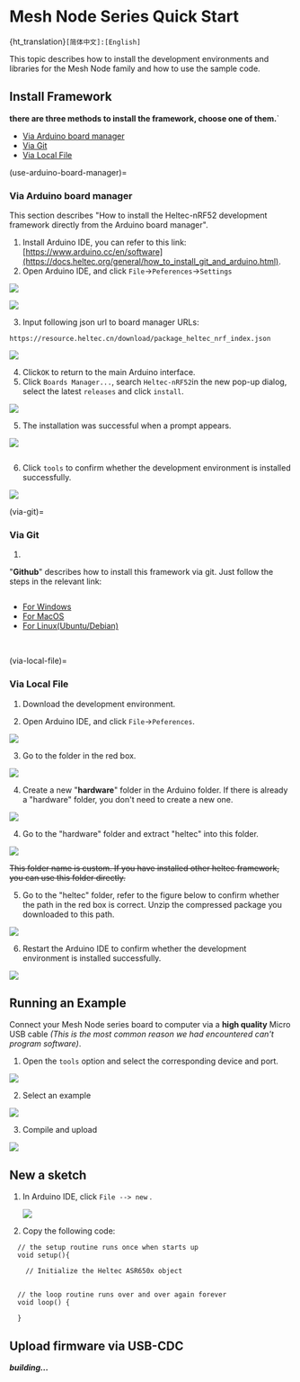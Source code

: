 # Mesh Node Series Quick Start
{ht_translation}`[简体中文]:[English]`

This topic describes how to install the development environments and libraries for the Mesh Node family and how to use the sample code.
## Install Framework

**there are three methods to install the framework, choose one of them.**`

- [Via Arduino board manager](use-arduino-board-manager)
- [Via Git](via-git)
- [Via Local File](via-local-file)

(use-arduino-board-manager)=
### Via Arduino board manager

This section describes "How to install the Heltec-nRF52 development framework directly from the Arduino board manager".

1. Install Arduino IDE, you can refer to this link: [https://www.arduino.cc/en/software](https://docs.heltec.org/general/how_to_install_git_and_arduino.html).
2. Open Arduino IDE, and click `File`->`Peferences`->`Settings`

![](img/quick_start/01.png)

![](img/quick_start/02.png)

3. Input following json url to board manager URLs:

```
https://resource.heltec.cn/download/package_heltec_nrf_index.json

```

![](img/quick_start/03.png)

4. Click`OK` to return to the main Arduino interface.
4. Click `Boards Manager...`, search `Heltec-nRF52`in the new pop-up dialog, select the latest `releases` and  click `install`.

![](img/quick_start/04.png)

5. The installation was successful when a prompt appears.

![](img/quick_start/15.png)

``` {Tip} If you disconnect before the installation is complete, don't panic. Click **Install** to continue the download.
```

6. Click `tools` to confirm whether the development environment is installed successfully.

![](img/quick_start/13.png)

(via-git)=

### Via Git

1. 

"**Github**" describes how to install this framework via git. Just follow the steps in the relevant link:

``` {Tip} Please follow the suggested path as much as possible to avoid unnecessary trouble.
```

- [For Windows](https://github.com/HelTecAutomation/Heltec_nRF52/blob/main/InstallGuide/windows.md)
- [For MacOS](https://github.com/HelTecAutomation/Heltec_nRF52/blob/main/InstallGuide/mac.md)
- [For Linux(Ubuntu/Debian)](https://github.com/HelTecAutomation/Heltec_nRF52/blob/main/InstallGuide/debian_ubuntu.md)

&nbsp;

(via-local-file)=

### Via Local File

1. Download the development environment. []()

2. Open Arduino IDE, and click `File`->`Peferences`.

![](img/quick_start/01.png)

3. Go to the folder in the red box.

![](img/quick_start/09.png)

4. Create a new "**hardware**" folder in the Arduino folder. If there is already a "hardware" folder, you don't need to create a new one.

![](img/quick_start/10.png)

4. Go to the "hardware" folder and extract "heltec" into this folder.

![](img/quick_start/11.png)

~~This folder name is custom. If you have installed other heltec framework, you can use this folder directly.~~	

5. Go to the "heltec" folder, refer to the figure below to confirm whether the path in the red box is correct. Unzip the compressed package you downloaded to this path.

![](img/quick_start/12.png)

6. Restart the Arduino IDE to confirm whether the development environment is installed successfully.

![](img/quick_start/13.png)


## Running an Example

Connect your Mesh Node series board to computer via a **high quality** Micro USB cable *(This is the most common reason we had encountered can't program software)*. 

1. Open the `tools` option and select the corresponding device and port.

![](img/quick_start/06.png)

2. Select an example

![](img/quick_start/07.png)

3. Compile and upload

![](img/quick_start/08.png)

## New a sketch

1. In Arduino IDE, click `File --> new` .

   ![](img/quick_start/14.png)

2. Copy the following code:

```arduino
  // the setup routine runs once when starts up
  void setup(){

    // Initialize the Heltec ASR650x object


  // the loop routine runs over and over again forever
  void loop() {

  }
```

## Upload firmware via USB-CDC

***building...***